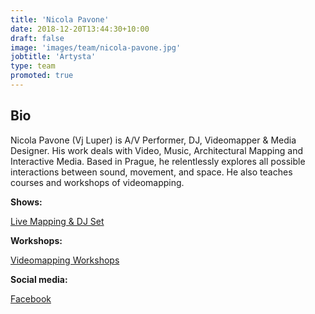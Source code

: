 ```yaml
---
title: 'Nicola Pavone'
date: 2018-12-20T13:44:30+10:00
draft: false
image: 'images/team/nicola-pavone.jpg'
jobtitle: 'Artysta'
type: team
promoted: true
---
```


## Bio

Nicola Pavone (Vj Luper) is A/V Performer, DJ, Videomapper & Media Designer. His  work deals with Video, Music, Architectural Mapping and Interactive Media. Based in Prague, he relentlessly explores all possible interactions between sound, movement, and space. He also teaches courses and workshops of videomapping.


**Shows:**

[Live Mapping & DJ Set](/pokazy/live-mapping)

**Workshops:**

[Videomapping Workshops](/warsztaty/videomapping-workshops)

**Social media:**

[Facebook](https://www.facebook.com/nicola.pavone)